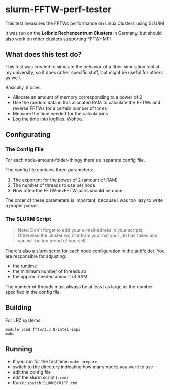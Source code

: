 # slurm-FFTW-perf-tester

This test measures the FFTWs performance on Linux Clusters using SLURM

It was run on the **Leibniz Rechenzentrum Clusters** in Germany, but should also
work on other clusters supporting FFTW+MPI

## What does this test do?

This test was created to simulate the behavior of a fiber-simulation tool at my
university, so it does rather specific stuff, but might be useful for others as
well.

Basically, it does:

- Allocate an amount of memory corresponding to a power of 2
- Use the random data in this allocated RAM to calculate the FFTWs and reverse
  FFTWs for a certain number of times
- Measure the time needed for the calculations
- Log the time into logfiles. Wohoo.

## Configurating

### The Config File

For each node-amount-folder-thingy there's a separate config file.

The config file contains three parameters:

1. The exponent for the power of 2 (amount of RAM)
2. The number of threads to use per node
3. How often the FFTW-invFFTW-pairs should be done

The order of these parameters is important, because I was too lazy to write a
proper parser.

### The SLURM Script

> Note:
Don't forget to add your e-mail-adress in your scripts! Otherwise the cluster
won't inform you that your job has failed and you will be too proud of yourself.

There's also a slurm script for each node configuration in the subfolder. You
are responsible for adjusting:

- the runtime
- the minimum number of threads so
- the approx. needed amount of RAM

The number of threads must always be at least as large as the number specified
in the config file.

## Building

For LRZ systems:

```
module load fftw/3.3.8-intel-impi
make
```

## Running

- If you run for the first time: `make prepare`
- switch to the directory indicating how many nodes you want to use
- edit the config file
- edit the slurm script (`.cmd`)
- Run it: `sbatch SLURMSKRIPT.cmd`

